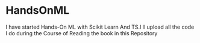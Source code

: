 # HandsOnML
I have started Hands-On ML with Scikit Learn And TS.I ll upload all the code I do during the Course of Reading the book in this Repository
